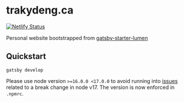 # trakydeng.ca

<!-- .com domain expired, waiting on restoration period to pass... -->
<!-- [![Netlify Status](https://api.netlify.com/api/v1/badges/a075ab4b-415b-4fa5-b314-f83570aa9ccf/deploy-status)](https://app.netlify.com/sites/trakydeng/deploys)-->

[![Netlify Status](https://api.netlify.com/api/v1/badges/47ee170a-5a77-43ab-9c88-c48aea63b971/deploy-status)](https://app.netlify.com/sites/peppy-truffle-0eed22/deploys)

Personal website bootstrapped from [gatsby-starter-lumen](https://github.com/alxshelepenok/gatsby-starter-lumen)

## Quickstart
```
gatsby develop
```

Please use node version `>=16.0.0 <17.0.0` to avoid running into [issues](https://github.com/Kayx23/trakydeng.ca/issues/32) related to a break change in node v17. The version is now enforced in `.npmrc`.